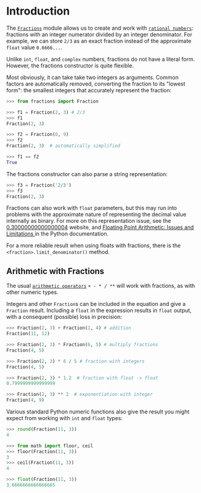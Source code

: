 # Introduction

The [`Fractions`][fractions] module allows us to create and work with [`rational numbers`][rational]: fractions with an integer numerator divided by an integer denominator.
For example, we can store `2/3` as an exact fraction instead of the approximate `float` value `0.6666...`.

Unlike `int`, `float`, and `complex` numbers, fractions do not have a literal form.
However, the fractions constructor is quite flexible.

Most obviously, it can take take two integers as arguments.
Common factors are automatically removed, converting the fraction to its "lowest form": the smallest integers that accurately represent the fraction:

```python
>>> from fractions import Fraction

>>> f1 = Fraction(2, 3) # 2/3
>>> f1
Fraction(2, 3)

>>> f2 = Fraction(6, 9)
>>> f2
Fraction(2, 3)  # automatically simplified

>>> f1 == f2
True
```

The fractions constructor can also parse a string representation:

```python
>>> f3 = Fraction('2/3')
>>> f3
Fraction(2, 3)
```

Fractions can also work with `float` parameters, but this may run into problems with the approximate nature of representing the decimal value internally as binary.
For more on this representation issue, see the [0.30000000000000004][0.30000000000000004] website, and [Floating Point Arithmetic: Issues and Limitations ][fp-issues] in the Python documentation.

For a more reliable result when using floats with fractions, there is the `<fraction>.limit_denominator()` method.


## Arithmetic with Fractions

The usual [`arithmetic operators`][operators] `+ - * / **` will work with fractions, as with other numeric types.

Integers and other `Fraction`s can be included in the equation and give a `Fraction` result.
Including a `float` in the expression results in `float` output, with a consequent (possible) loss in precision:

```python
>>> Fraction(2, 3) + Fraction(1, 4) # addition
Fraction(11, 12)

>>> Fraction(2, 3) * Fraction(6, 5) # multiply fractions
Fraction(4, 5)

>>> Fraction(2, 3) * 6 / 5 # fraction with integers
Fraction(4, 5)

>>> Fraction(2, 3) * 1.2  # fraction with float -> float
0.7999999999999999

>>> Fraction(2, 3) ** 2  # exponentiation with integer
Fraction(4, 9)
```

Various standard Python numeric functions also give the result you might expect from working with `int` and `float` types:

```python
>>> round(Fraction(11, 3))
4

>>> from math import floor, ceil
>>> floor(Fraction(11, 3))
3
>>> ceil(Fraction(11, 3))
4

>>> float(Fraction(11, 3))
3.6666666666666665
```

[0.30000000000000004]: https://0.30000000000000004.com/
[fp-issues]: https://docs.python.org/3/tutorial/floatingpoint.html#tut-fp-issues
[fractions]: https://docs.python.org/3/library/fractions.html
[operators]: https://docs.python.org/3/library/stdtypes.html#numeric-types-int-float-complex
[rational]: https://en.wikipedia.org/wiki/Rational_number
